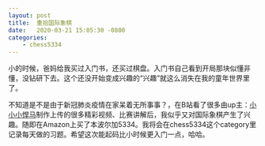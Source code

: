 ```yaml
---
layout: post
title:  重拾国际象棋
date:   2020-03-21 15:05:30 -0800
categories: 
    - chess5334
---
```

小的时候，爸妈给我买过入门书，还买过棋盘。入门书自己看到开局那块似懂非懂，没钻研下去。这个还没开始变成兴趣的“兴趣”就这么消失在我的童年世界里了。

不知道是不是由于新冠肺炎疫情在家呆着无所事事？，在B站看了很多由up主：[小小小悍马](https://space.bilibili.com/28145687/)制作上传的很多精彩视频、比赛讲解后，我似乎又对国际象棋产生了兴趣。随即在Amazon上买了本波尔加5334。我将会在chess5334这个category里记录每天做的习题。希望这次能起码比小时候更入门一点，哈哈。